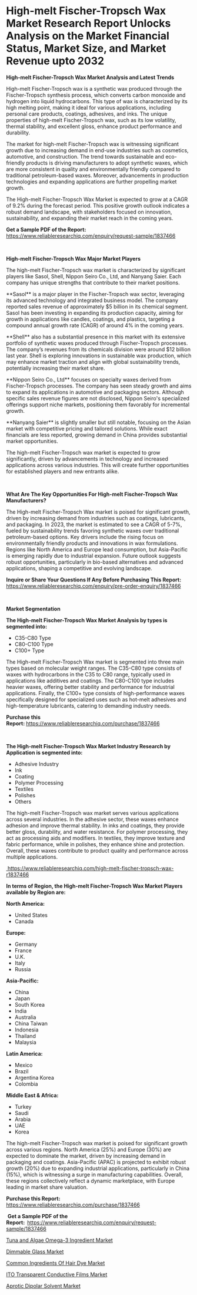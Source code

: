 <p><h1>High-melt Fischer-Tropsch Wax Market Research Report Unlocks Analysis on the Market Financial Status, Market Size, and Market Revenue upto 2032</h1></p><p><strong>High-melt Fischer-Tropsch Wax Market Analysis and Latest Trends</strong></p>
<p><p>High-melt Fischer-Tropsch wax is a synthetic wax produced through the Fischer-Tropsch synthesis process, which converts carbon monoxide and hydrogen into liquid hydrocarbons. This type of wax is characterized by its high melting point, making it ideal for various applications, including personal care products, coatings, adhesives, and inks. The unique properties of high-melt Fischer-Tropsch wax, such as its low volatility, thermal stability, and excellent gloss, enhance product performance and durability.</p><p>The market for high-melt Fischer-Tropsch wax is witnessing significant growth due to increasing demand in end-use industries such as cosmetics, automotive, and construction. The trend towards sustainable and eco-friendly products is driving manufacturers to adopt synthetic waxes, which are more consistent in quality and environmentally friendly compared to traditional petroleum-based waxes. Moreover, advancements in production technologies and expanding applications are further propelling market growth.</p><p>The High-melt Fischer-Tropsch Wax Market is expected to grow at a CAGR of 9.2% during the forecast period. This positive growth outlook indicates a robust demand landscape, with stakeholders focused on innovation, sustainability, and expanding their market reach in the coming years.</p></p>
<p><strong>Get a Sample PDF of the Report:&nbsp;</strong> <a href="https://www.reliableresearchiq.com/enquiry/request-sample/1837466?utm_campaign=1137&utm_medium=2&utm_source=Github&utm_content=ia&utm_term=03022025&utm_id=high-melt-fischer-tropsch-wax">https://www.reliableresearchiq.com/enquiry/request-sample/1837466</a></p>
<p>&nbsp;</p>
<p><strong>High-melt Fischer-Tropsch Wax Major Market Players</strong></p>
<p><p>The high-melt Fischer-Tropsch wax market is characterized by significant players like Sasol, Shell, Nippon Seiro Co., Ltd, and Nanyang Saier. Each company has unique strengths that contribute to their market positions.</p><p>**Sasol** is a major player in the Fischer-Tropsch wax sector, leveraging its advanced technology and integrated business model. The company reported sales revenue of approximately $5 billion in its chemical segment. Sasol has been investing in expanding its production capacity, aiming for growth in applications like candles, coatings, and plastics, targeting a compound annual growth rate (CAGR) of around 4% in the coming years.</p><p>**Shell** also has a substantial presence in this market with its extensive portfolio of synthetic waxes produced through Fischer-Tropsch processes. The company’s revenues from its chemicals division were around $12 billion last year. Shell is exploring innovations in sustainable wax production, which may enhance market traction and align with global sustainability trends, potentially increasing their market share.</p><p>**Nippon Seiro Co., Ltd** focuses on specialty waxes derived from Fischer-Tropsch processes. The company has seen steady growth and aims to expand its applications in automotive and packaging sectors. Although specific sales revenue figures are not disclosed, Nippon Seiro's specialized offerings support niche markets, positioning them favorably for incremental growth.</p><p>**Nanyang Saier** is slightly smaller but still notable, focusing on the Asian market with competitive pricing and tailored solutions. While exact financials are less reported, growing demand in China provides substantial market opportunities.</p><p>The high-melt Fischer-Tropsch wax market is expected to grow significantly, driven by advancements in technology and increased applications across various industries. This will create further opportunities for established players and new entrants alike.</p></p>
<p>&nbsp;</p>
<p><strong>What Are The Key Opportunities For High-melt Fischer-Tropsch Wax Manufacturers?</strong></p>
<p><p>The High-melt Fischer-Tropsch Wax market is poised for significant growth, driven by increasing demand from industries such as coatings, lubricants, and packaging. In 2023, the market is estimated to see a CAGR of 5-7%, fueled by sustainability trends favoring synthetic waxes over traditional petroleum-based options. Key drivers include the rising focus on environmentally friendly products and innovations in wax formulations. Regions like North America and Europe lead consumption, but Asia-Pacific is emerging rapidly due to industrial expansion. Future outlook suggests robust opportunities, particularly in bio-based alternatives and advanced applications, shaping a competitive and evolving landscape.</p></p>
<p><strong>Inquire or Share Your Questions If Any Before Purchasing This Report:</strong> <a href="https://www.reliableresearchiq.com/enquiry/pre-order-enquiry/1837466?utm_campaign=1137&utm_medium=2&utm_source=Github&utm_content=ia&utm_term=03022025&utm_id=high-melt-fischer-tropsch-wax">https://www.reliableresearchiq.com/enquiry/pre-order-enquiry/1837466</a></p>
<p>&nbsp;</p>
<p><strong>Market Segmentation</strong></p>
<p><strong>The High-melt Fischer-Tropsch Wax Market Analysis by types is segmented into:</strong></p>
<p><ul><li>C35-C80 Type</li><li>C80-C100 Type</li><li>C100+ Type</li></ul></p>
<p><p>The High-melt Fischer-Tropsch Wax market is segmented into three main types based on molecular weight ranges. The C35-C80 type consists of waxes with hydrocarbons in the C35 to C80 range, typically used in applications like additives and coatings. The C80-C100 type includes heavier waxes, offering better stability and performance for industrial applications. Finally, the C100+ type consists of high-performance waxes specifically designed for specialized uses such as hot-melt adhesives and high-temperature lubricants, catering to demanding industry needs.</p></p>
<p><strong>Purchase this Report:&nbsp;</strong><a href="https://www.reliableresearchiq.com/purchase/1837466?utm_campaign=1137&utm_medium=2&utm_source=Github&utm_content=ia&utm_term=03022025&utm_id=high-melt-fischer-tropsch-wax">https://www.reliableresearchiq.com/purchase/1837466</a></p>
<p>&nbsp;</p>
<p><strong>The High-melt Fischer-Tropsch Wax Market Industry Research by Application is segmented into:</strong></p>
<p><ul><li>Adhesive Industry</li><li>Ink</li><li>Coating</li><li>Polymer Processing</li><li>Textiles</li><li>Polishes</li><li>Others</li></ul></p>
<p><p>The high-melt Fischer-Tropsch wax market serves various applications across several industries. In the adhesive sector, these waxes enhance adhesion and improve thermal stability. In inks and coatings, they provide better gloss, durability, and water resistance. For polymer processing, they act as processing aids and modifiers. In textiles, they improve texture and fabric performance, while in polishes, they enhance shine and protection. Overall, these waxes contribute to product quality and performance across multiple applications.</p></p>
<p><a href="https://www.reliableresearchiq.com/high-melt-fischer-tropsch-wax-r1837466?utm_campaign=1137&utm_medium=2&utm_source=Github&utm_content=ia&utm_term=03022025&utm_id=high-melt-fischer-tropsch-wax">&nbsp;https://www.reliableresearchiq.com/high-melt-fischer-tropsch-wax-r1837466</a></p>
<p><strong>In terms of Region, the High-melt Fischer-Tropsch Wax Market Players available by Region are:</strong></p>
<p>
    <p> <strong> North America: </strong>
        <ul>
            <li>United States</li>
            <li>Canada</li>
        </ul>
        </p> 
    <p> <strong> Europe: </strong>
        <ul>
            <li>Germany</li>
            <li>France</li>
            <li>U.K.</li>
            <li>Italy</li>
            <li>Russia</li>
        </ul>
        </p> 
    <p> <strong> Asia-Pacific: </strong>
        <ul>
            <li>China</li>
            <li>Japan</li>
            <li>South Korea</li>
            <li>India</li>
            <li>Australia</li>
            <li>China Taiwan</li>
            <li>Indonesia</li>
            <li>Thailand</li>
            <li>Malaysia</li>
        </ul>
        </p> 
    <p> <strong> Latin America: </strong>
        <ul>
            <li>Mexico</li>
            <li>Brazil</li>
            <li>Argentina Korea</li>
            <li>Colombia</li>
        </ul>
        </p> 
    <p> <strong> Middle East & Africa: </strong>
        <ul>
            <li>Turkey</li>
            <li>Saudi</li>
            <li>Arabia</li>
            <li>UAE</li>
            <li>Korea</li>
        </ul>
    </p>
    </p>
<p><p>The high-melt Fischer-Tropsch wax market is poised for significant growth across various regions. North America (25%) and Europe (30%) are expected to dominate the market, driven by increasing demand in packaging and coatings. Asia-Pacific (APAC) is projected to exhibit robust growth (20%) due to expanding industrial applications, particularly in China (15%), which is witnessing a surge in manufacturing capabilities. Overall, these regions collectively reflect a dynamic marketplace, with Europe leading in market share valuation.</p></p>
<p><strong>Purchase this Report: </strong><a href="https://www.reliableresearchiq.com/purchase/1837466?utm_campaign=1137&utm_medium=2&utm_source=Github&utm_content=ia&utm_term=03022025&utm_id=high-melt-fischer-tropsch-wax">https://www.reliableresearchiq.com/purchase/1837466</a></p>
<p>&nbsp;<strong>Get a Sample PDF of the Report:&nbsp;&nbsp;</strong><a href="https://www.reliableresearchiq.com/enquiry/request-sample/1837466?utm_campaign=1137&utm_medium=2&utm_source=Github&utm_content=ia&utm_term=03022025&utm_id=high-melt-fischer-tropsch-wax">https://www.reliableresearchiq.com/enquiry/request-sample/1837466</a></p>
<p><strong></strong></p>
<p><p><a href="https://github.com/abantolemox08/Market-Research-Report-List-1/blob/main/tuna-and-algae-omega-3-ingredient-market.md?utm_campaign=1137&utm_medium=2&utm_source=Github&utm_content=ia&utm_term=03022025&utm_id=high-melt-fischer-tropsch-wax">Tuna and Algae Omega-3 Ingredient Market</a></p><p><a href="https://www.linkedin.com/pulse/global-dimmable-glass-market-analysis-2025-2032-average-pricing-fal1f?utm_campaign=1137&utm_medium=2&utm_source=Github&utm_content=ia&utm_term=03022025&utm_id=high-melt-fischer-tropsch-wax">Dimmable Glass Market</a></p><p><a href="https://www.linkedin.com/pulse/detailed-common-ingredients-hair-dye-market-analysis-expected-c1sof?utm_campaign=1137&utm_medium=2&utm_source=Github&utm_content=ia&utm_term=03022025&utm_id=high-melt-fischer-tropsch-wax">Common Ingredients Of Hair Dye Market</a></p><p><a href="https://www.linkedin.com/pulse/analysis-market-ito-transparent-conductive-films-illuminating-0ktpc?utm_campaign=1137&utm_medium=2&utm_source=Github&utm_content=ia&utm_term=03022025&utm_id=high-melt-fischer-tropsch-wax">ITO Transparent Conductive Films Market</a></p><p><a href="https://github.com/peddicehle/Market-Research-Report-List-1/blob/main/aprotic-dipolar-solvent-market.md?utm_campaign=1137&utm_medium=2&utm_source=Github&utm_content=ia&utm_term=03022025&utm_id=high-melt-fischer-tropsch-wax">Aprotic Dipolar Solvent Market</a></p></p>